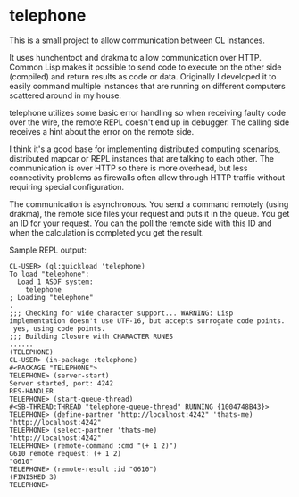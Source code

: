 # telephone
This is a small project to allow communication between CL instances.

It uses hunchentoot and drakma to allow communication over HTTP. Common Lisp makes it possible to send code to execute on the other side (compiled) and return results as code or data. Originally I developed it to easily command multiple instances that are running on different computers scattered around in my house.

telephone utilizes some basic error handling so when receiving faulty code over the wire, the remote REPL doesn't end up in debugger. The calling side receives a hint about the error on the remote side.

I think it's a good base for implementing distributed computing scenarios, distributed mapcar or REPL instances that are talking to each other. The communication is over HTTP so there is more overhead, but less connectivity problems as firewalls often allow through HTTP traffic without requiring special configuration.

The communication is asynchronous. You send a command remotely (using drakma), the remote side files your request and puts it in the queue. You get an ID for your request. You can the poll the remote side with this ID and when the calculation is completed you get the result.

Sample REPL output:

```
CL-USER> (ql:quickload 'telephone)
To load "telephone":
  Load 1 ASDF system:
    telephone
; Loading "telephone"
.
;;; Checking for wide character support... WARNING: Lisp implementation doesn't use UTF-16, but accepts surrogate code points.
 yes, using code points.
;;; Building Closure with CHARACTER RUNES
......
(TELEPHONE)
CL-USER> (in-package :telephone)
#<PACKAGE "TELEPHONE">
TELEPHONE> (server-start)
Server started, port: 4242
RES-HANDLER
TELEPHONE> (start-queue-thread)
#<SB-THREAD:THREAD "telephone-queue-thread" RUNNING {1004748B43}>
TELEPHONE> (define-partner "http://localhost:4242" 'thats-me)
"http://localhost:4242"
TELEPHONE> (select-partner 'thats-me)
"http://localhost:4242"
TELEPHONE> (remote-command :cmd "(+ 1 2)")
G610 remote request: (+ 1 2)
"G610"
TELEPHONE> (remote-result :id "G610")
(FINISHED 3)
TELEPHONE>
```
